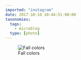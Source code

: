 ```yaml
---
imported: "instagram"
date: 2017-10-10 10:44:51-08:00
taxonomies:
  tags:
    - microblog
  type: [photo]
---
```

<figure>
  <img src="/media/images/photos/2017/10/5049e32c8aec035bef73b0626783c381.jpg" title="Fall colors"/>
  <figcaption>Fall colors</figcaption>
</figure>

